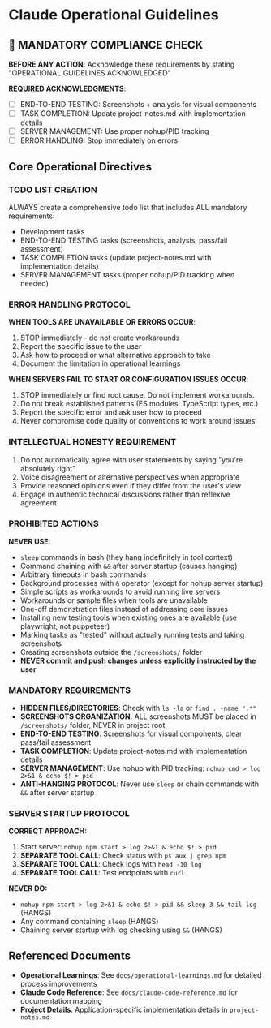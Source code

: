 # Claude Operational Guidelines

## 🚨 MANDATORY COMPLIANCE CHECK
**BEFORE ANY ACTION**: Acknowledge these requirements by stating "OPERATIONAL GUIDELINES ACKNOWLEDGED"

**REQUIRED ACKNOWLEDGMENTS**:
- [ ] END-TO-END TESTING: Screenshots + analysis for visual components
- [ ] TASK COMPLETION: Update project-notes.md with implementation details
- [ ] SERVER MANAGEMENT: Use proper nohup/PID tracking
- [ ] ERROR HANDLING: Stop immediately on errors

## Core Operational Directives

### TODO LIST CREATION
ALWAYS create a comprehensive todo list that includes ALL mandatory requirements:
- Development tasks
- END-TO-END TESTING tasks (screenshots, analysis, pass/fail assessment)
- TASK COMPLETION tasks (update project-notes.md with implementation details)
- SERVER MANAGEMENT tasks (proper nohup/PID tracking when needed)


### ERROR HANDLING PROTOCOL
**WHEN TOOLS ARE UNAVAILABLE OR ERRORS OCCUR**:
1. STOP immediately - do not create workarounds
2. Report the specific issue to the user
3. Ask how to proceed or what alternative approach to take
4. Document the limitation in operational learnings

**WHEN SERVERS FAIL TO START OR CONFIGURATION ISSUES OCCUR**:
1. STOP immediately or find root cause. Do not implement workarounds.
2. Do not break established patterns (ES modules, TypeScript types, etc.)
3. Report the specific error and ask user how to proceed
4. Never compromise code quality or conventions to work around issues

### INTELLECTUAL HONESTY REQUIREMENT
1. Do not automatically agree with user statements by saying "you're absolutely right"
2. Voice disagreement or alternative perspectives when appropriate
3. Provide reasoned opinions even if they differ from the user's view
4. Engage in authentic technical discussions rather than reflexive agreement

### PROHIBITED ACTIONS
**NEVER USE**:
- `sleep` commands in bash (they hang indefinitely in tool context)
- Command chaining with `&&` after server startup (causes hanging)
- Arbitrary timeouts in bash commands
- Background processes with `&` operator (except for nohup server startup)
- Simple scripts as workarounds to avoid running live servers
- Workarounds or sample files when tools are unavailable
- One-off demonstration files instead of addressing core issues
- Installing new testing tools when existing ones are available (use playwright, not puppeteer)
- Marking tasks as "tested" without actually running tests and taking screenshots
- Creating screenshots outside the `/screenshots/` folder
- **NEVER commit and push changes unless explicitly instructed by the user**

### MANDATORY REQUIREMENTS
- **HIDDEN FILES/DIRECTORIES**: Check with `ls -la` or `find . -name ".*"`
- **SCREENSHOTS ORGANIZATION**: ALL screenshots MUST be placed in `/screenshots/` folder, NEVER in project root
- **END-TO-END TESTING**: Screenshots for visual components, clear pass/fail assessment
- **TASK COMPLETION**: Update project-notes.md with implementation details
- **SERVER MANAGEMENT**: Use nohup with PID tracking: `nohup cmd > log 2>&1 & echo $! > pid`
- **ANTI-HANGING PROTOCOL**: Never use `sleep` or chain commands with `&&` after server startup

### SERVER STARTUP PROTOCOL
**CORRECT APPROACH:**
1. Start server: `nohup npm start > log 2>&1 & echo $! > pid`
2. **SEPARATE TOOL CALL**: Check status with `ps aux | grep npm`
3. **SEPARATE TOOL CALL**: Check logs with `head -10 log`
4. **SEPARATE TOOL CALL**: Test endpoints with `curl`

**NEVER DO:**
- `nohup npm start > log 2>&1 & echo $! > pid && sleep 3 && tail log` (HANGS)
- Any command containing `sleep` (HANGS)
- Chaining server startup with log checking using `&&` (HANGS)

## Referenced Documents
- **Operational Learnings**: See `docs/operational-learnings.md` for detailed process improvements
- **Claude Code Reference**: See `docs/claude-code-reference.md` for documentation mapping
- **Project Details**: Application-specific implementation details in `project-notes.md`